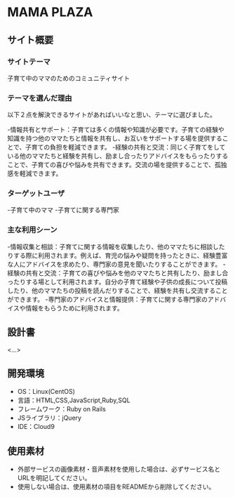 # MAMA PLAZA

## サイト概要
### サイトテーマ
 子育て中のママのためのコミュニティサイト

### テーマを選んだ理由
 以下２点を解決できるサイトがあればいいなと思い、テーマに選びました。

 -情報共有とサポート：子育ては多くの情報や知識が必要です。子育ての経験や知識を持つ他のママたちと情報を共有し、お互いをサポートする場を提供することで、子育ての負担を軽減できます。
 -経験の共有と交流：同じく子育てをしている他のママたちと経験を共有し、励まし合ったりアドバイスをもらったりすることで、子育ての喜びや悩みを共有できます。交流の場を提供することで、孤独感を軽減できます。

### ターゲットユーザ
 -子育て中のママ
 -子育てに関する専門家

### 主な利用シーン
 -情報収集と相談：子育てに関する情報を収集したり、他のママたちに相談したりする際に利用されます。例えば、育児の悩みや疑問を持ったときに、経験豊富な人にアドバイスを求めたり、専門家の意見を聞いたりすることができます。
 -経験の共有と交流：子育ての喜びや悩みを他のママたちと共有したり、励まし合ったりする場として利用されます。自分の子育て経験や子供の成長について投稿したり、他のママたちの投稿を読んだりすることで、経験を共有し交流することができます。
 -専門家のアドバイスと情報提供：子育てに関する専門家のアドバイスや情報をもらうために利用されます。

## 設計書
<...>

## 開発環境
- OS：Linux(CentOS)
- 言語：HTML,CSS,JavaScript,Ruby,SQL
- フレームワーク：Ruby on Rails
- JSライブラリ：jQuery
- IDE：Cloud9

## 使用素材
- 外部サービスの画像素材・音声素材を使用した場合は、必ずサービス名とURLを明記してください。
- 使用しない場合は、使用素材の項目をREADMEから削除してください。

